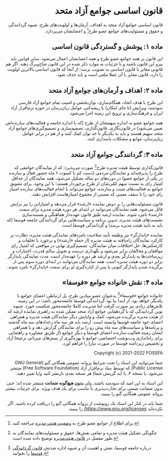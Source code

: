 <div dir="rtl" align="right">

# قانون اساسی جوامع آزاد متحد
قانون اساسی جوامع آزاد متحد به اهداف، آرمان‌ها و اولویت‌های طرح، شیوه
گردانندگی و حقوق و مسئولیت‌های جوامع عضو طرح[^1] و اعضایشان می‌پردازد.

## ماده ۱: پوشش و گستردگی قانون اساسی
این قانون بر همه جوامع عضو طرح و همه اعضایشان اعمال می‌شود. سایر قوانین باید
پیرو این قانون باشند و با جزئیات به موارد ذکر شده در این قانون شاخ‌وبرگ دهند.
اگر هم قانونی مغایر با قانون اساسی به تصویب برسد؛ از آنجا که قانون اساسی
بالاترین اولویت را دارد، قانون مغایر با آن عملا ملغی است و باید حذف شود.

## ماده ۲: اهداف و آرمان‌های جوامع آزاد متحد
این طرح با هدف اتحاد، همگام‌سازی، توان‌بخشی و امنیت تمام جوامع آزاد فارسی
سودمند، ویرایش (تا جای امکان) یا ریشه‌کنی عوامل زیان‌رسان در حوزه نرم‌افزار
آزاد ایران و فرهنگ‌سازی و ترویج این زمینه اجرا می‌شود.

همه جوامع عضو به اندازه سهمشان از طرح (که با اندازه جامعه و فعالیت‌های
سازنده‌اش تعیین می‌شود) در قانون‌نگاری، قانون‌گذاری، تصمیم‌سازی و
تصمیم‌گیری‌های جوامع آزاد متحد سهیم هستند و باید به یکدیگر تا حد توان کمک کنند
و از هم در برابر عوامل زیان‌رسان، موانع و مشکلات پاسداری کنند.


## ماده ۳: گردانندگی جوامع آزاد متحد
قانون‌گذاری توسط هیئت مدیره طرح[^2] صورت می‌پذیرد؛ که از نمایندگان جوامعی که
طرح را پذیرفته‌اند و نمایندگان مردمی (دست کم با کسوت ۶ ماه حضور فعال و سازنده
در یکی از جوامع عضو) در دوره‌های دو ساله تشکیل می‌شود. همه نمایندگان از حداقل
امتیاز رای به نسبت سهم کمّی‌شان از طرح برخوردار هستند؛ با این وجود، برای تشویق
جوامع به فعالیت‌های مثبت و سازنده، جوامع می‌تواند با انجام فعالیت‌های سازنده
امتیاز رای خود را تا سقف معینی که نسبتی از مجموع امتیازهاست افزایش دهند.

قانون مسئولیت‌هایی را بر دوش نماینده «ارشد» قرار می‌دهد و امتیازاتی را نیز
برایش قائل می‌شود. همه نمایندگان می‌توانند در ابتدای هر دوره هیئت مدیره برای
سمت «ارشد» نامزد شوند. نماینده ارشد طبق قانون عهده‌دار هماهنگی و مستندسازی
نشست‌های هیئت مدیره، تدوین برنامه و سیاست‌هایی برای گردانندگی جامعه فوسفا (که
باید به تأیید هیئت مدیره برسد) و گردانندگی فوسفا است.

نماینده «پایدارگر» نیز وظیفه تأیید صلاحیت نامزدهای نمایندگی هیئت مدیره، نظارت
بر کارکرد نمایندگان راه‌یافته به هیئت مدیره (از جمله «ارشد») و برخورد با تخلفات
و کارشکنی‌ها، حل اختلافات میان نمایندگان، تصمیم‌گیری نهایی در مواقعی که امتیاز
رای موافقان و مخالفان برابر می‌شود و نگهداری درست و تحویل سالم قدرت، اختیارات
و زیرساخت‌ها به پایدارگر بعدی و ارشد هر دوره را عهده‌دار است. مدت نمایندگی
پایدارگر برابر دو دوره هیئت مدیره است. همه نمایندگان می‌توانند در ابتدای دوره
سوم پس از برگزیده شدن پایدارگر کنونی یا پس از کناره‌گیری او برای سمت
«پایدارگر» نامزد شوند.

## ماده ۴: نقش  خانواده جوامع **«فوسفا»**
خانواده جوامع «فوسفا»[^3] به‌عنوان عضو بنیادین طرح، پل ارتباطی اعضای جوامع با
یکدیگر خواهد بود. از ابتدا بنا بود گردانندگی فوسفا جامعه‌محور باشد؛ در این
زمینه تلاش‌های زیادی نیز صورت گرفت اما مدیریت کاملا جامعه‌محور شکست خورد. شیوه
نوین گردانندگی که با گردهمایی جوامع آزاد متحد ممکن شده به راهبری نماینده ارشد
که از هیئت مدیره برگزیده می‌شود، کمک و واپایش دیگر نمایندگان هیئت مدیره و
همراهی اعضای خود جامعه فوسفا وابسته است. ارشد باید هر سه ماه رخدادهای سه ماه
گذشته و برنامه‌ها و سیاست‌های سه ماه پیش رو را برای نمایندگان گزارش دهد و با
همراهی ایشان زمینه فعالیت سازنده اعضای فوسفا و دیگر جوامع (از طریق مشاوره و
راهنمایی برای راه‌اندازی وب‌نوشت اختصاصی جوامع با بهره‌گیری از بسترهای میزبانی
ترجیحا آزاد و تخصیص زیردامنه فوسفا در صورت نیاز) را فراهم آورد.

[^1]: برای اطلاع از جوامع عضو طرح به [وضعیت هیئت مدیره](../وضعیت/وضعیت_هیئت‌مدیره.md)
مراجعه کنید.
[^2]: چگونگی تشکیل هیئت مدیره و تمامی نقش‌ها، حقوق و مسئولیت‌های نمایندگان به
طور مفصل در [قانون هیئت‌مدیره](قانون_هیئت‌مدیره.md) توضیح داده شده است.
[^3]: درباره جامعه فوسفا، نقش و اهمیت آن و شیوه اداره شدنش [قانون گردانندگی
فوسفا](قانون_گردانندگی_فوسفا.md) را بخوانید.

Copyright (c) 2021-2022 FOSSFA

شما می‌توانید این اسناد را تحت شرایط پروانه عمومی همگانی
گنو (GNU General Public License) که توسط بنیاد نرم‌افزار
آزاد (Free Software Foundation) منتشر می‌شود، یا نسخه ۳، یا (به گزینش شما) هر
نسخه بعدی بازنشر کنید و/یا تغییر دهید.

این اسناد به این امید که سودمند باشند، ولی **بدون هیچ‌گونه ضمانت** منتشر
شده اند؛ حتی بدون ضمانت ضمنی برای تجارت‌پذیری یا تناسب برای یک هدف ویژه.
برای جزئیات بیشتر پروانه عمومی همگانی گنو را ببینید.

شما باید در کنار این اسناد یک رونوشت از پروانه همگانی گنو را دریافت کرده
باشید. اگر نکرده‌اید https://www.gnu.org/licenses/ را ببینید.
</div>
